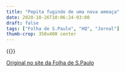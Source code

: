 ```yaml
---
title: "Pepita fugindo de uma nova ameaça"
date: 2020-10-26T10:06:24-03:00
draft: false
tags: ["Folha de S.Paulo", "HQ", "Jornal"]
thumb-crop: 350x400 center
---
```


{{<gallery>}}

[Original no site da Folha de S.Paulo](https://www1.folha.uol.com.br/ilustrada/cartum/cartunsdiarios/#26/10/2020)
